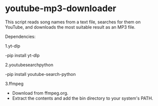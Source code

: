 # youtube-mp3-downloader
This script reads song names from a text file, searches for them on YouTube, and downloads the most suitable result as an MP3 file.

Dependencies:

1.yt-dlp

 -pip install yt-dlp

2.youtubesearchpython

 -pip install youtube-search-python

3.ffmpeg
  - Download from ffmpeg.org.
  - Extract the contents and add the bin directory to your system's PATH.
